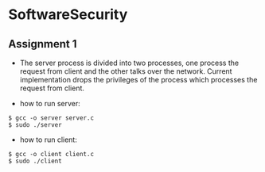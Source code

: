 # SoftwareSecurity

## Assignment 1
* The server process is divided into two processes, one process the request from client and the other talks over the network. Current implementation drops the privileges of the process which processes the request from  client.

* how to run server:<br/>
```shell
$ gcc -o server server.c
$ sudo ./server

```
* how to run client:<br/>
```shell
$ gcc -o client client.c
$ sudo ./client

```
